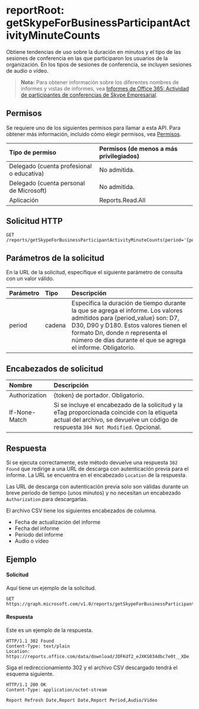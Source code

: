 # <a name="reportroot-getskypeforbusinessparticipantactivityminutecounts"></a>reportRoot: getSkypeForBusinessParticipantActivityMinuteCounts

Obtiene tendencias de uso sobre la duración en minutos y el tipo de las sesiones de conferencia en las que participaron los usuarios de la organización. En los tipos de sesiones de conferencia, se incluyen sesiones de audio o vídeo.

> **Nota:** Para obtener información sobre los diferentes nombres de informes y vistas de informes, vea [Informes de Office 365: Actividad de participantes de conferencias de Skype Empresarial](https://support.office.com/client/Skype-for-Business-Online-conference-participant-activity-c3c89995-65dd-4715-9e38-bb244c742c6b).

## <a name="permissions"></a>Permisos

Se requiere uno de los siguientes permisos para llamar a esta API. Para obtener más información, incluido cómo elegir permisos, vea [Permisos](../../../concepts/permissions_reference.md).

| Tipo de permiso                        | Permisos (de menos a más privilegiados) |
| :------------------------------------- | :--------------------------------------- |
| Delegado (cuenta profesional o educativa)     | No admitida.                           |
| Delegado (cuenta personal de Microsoft) | No admitida.                           |
| Aplicación                            | Reports.Read.All                         |

## <a name="http-request"></a>Solicitud HTTP

<!-- { "blockType": "ignored" } --> 

```http
GET /reports/getSkypeForBusinessParticipantActivityMinuteCounts(period='{period_value}')
```

## <a name="request-parameters"></a>Parámetros de la solicitud

En la URL de la solicitud, especifique el siguiente parámetro de consulta con un valor válido.

| Parámetro | Tipo   | Descripción                              |
| :-------- | :----- | :--------------------------------------- |
| period    | cadena | Especifica la duración de tiempo durante la que se agrega el informe. Los valores admitidos para {period_value} son: D7, D30, D90 y D180. Estos valores tienen el formato D*n*, donde *n* representa el número de días durante el que se agrega el informe. Obligatorio. |

## <a name="request-headers"></a>Encabezados de solicitud

| Nombre          | Descripción               |
| :------------ | :------------------------ |
| Authorization | {token} de portador. Obligatorio. |
| If-None-Match | Si se incluye el encabezado de la solicitud y la eTag proporcionada coincide con la etiqueta actual del archivo, se devuelve un código de respuesta `304 Not Modified`. Opcional. |

## <a name="response"></a>Respuesta

Si se ejecuta correctamente, este método devuelve una respuesta `302 Found` que redirige a una URL de descarga con autenticación previa para el informe. La URL se encuentra en el encabezado `Location` de la respuesta.

Las URL de descarga con autenticación previa solo son válidas durante un breve período de tiempo (unos minutos) y no necesitan un encabezado `Authorization` para descargarlas.

El archivo CSV tiene los siguientes encabezados de columna.

- Fecha de actualización del informe
- Fecha del informe
- Período del informe
- Audio o vídeo

## <a name="example"></a>Ejemplo

#### <a name="request"></a>Solicitud

Aquí tiene un ejemplo de la solicitud.

<!-- {
  "blockType": "request",
  "name": "reportroot_getskypeforbusinessparticipantactivityminutecounts"
}-->

```http
GET https://graph.microsoft.com/v1.0/reports/getSkypeForBusinessParticipantActivityMinuteCounts(period='D7')
```

#### <a name="response"></a>Respuesta

Este es un ejemplo de la respuesta.

<!-- { "blockType": "ignored" } --> 

```http
HTTP/1.1 302 Found
Content-Type: text/plain
Location: https://reports.office.com/data/download/JDFKdf2_eJXKS034dbc7e0t__XDe
```

Siga el redireccionamiento 302 y el archivo CSV descargado tendrá el esquema siguiente.

<!-- {
  "blockType": "response",
  "truncated": true,
  "@odata.type": "stream"
} -->

```http
HTTP/1.1 200 OK
Content-Type: application/octet-stream

Report Refresh Date,Report Date,Report Period,Audio/Video
```
